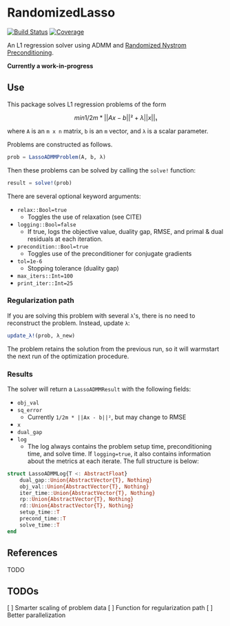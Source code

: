 # RandomizedLasso

[![Build Status](https://github.com/tjdiamandis/RandomizedLasso.jl/actions/workflows/CI.yml/badge.svg?branch=main)](https://github.com/tjdiamandis/RandomizedLasso.jl/actions/workflows/CI.yml?query=branch%3Amain)
[![Coverage](https://codecov.io/gh/tjdiamandis/RandomizedLasso.jl/branch/main/graph/badge.svg)](https://codecov.io/gh/tjdiamandis/RandomizedLasso.jl)

An L1 regression solver using ADMM and [Randomized Nystrom Preconditioning](https://arxiv.org/pdf/2110.02820).

**Currently a work-in-progress**

## Use
This package solves L1 regression problems of the form
```math
min     1/2m * ||Ax - b||² + λ||x||₁
```
where `A` is an `m x n` matrix, `b` is an `m` vector, and `λ` is a scalar parameter.

Problems are constructed as follows.
```julia
prob = LassoADMMProblem(A, b, λ)
```

Then these problems can be solved by calling the `solve!` function:
```julia
result = solve!(prob)
```
There are several optional keyword arguments:
- `relax::Bool=true`
    - Toggles the use of relaxation (see CITE)
- `logging::Bool=false`
    - If true, logs the objective value, duality gap, RMSE, and primal & dual residuals at each iteration.
- `precondition::Bool=true`
    - Toggles use of the preconditioner for conjugate gradients
- `tol=1e-6 `
    - Stopping tolerance (duality gap)
- `max_iters::Int=100 `
- `print_iter::Int=25` 


### Regularization path
If you are solving this problem with several `λ`'s, there is no need to reconstruct the problem. Instead, update `λ`:
```julia
update_λ!(prob, λ_new)
```
The problem retains the solution from the previous run, so it will warmstart the next run of the optimization procedure.


### Results
The solver will return a `LassoADMMResult` with the following fields:
- `obj_val`
- `sq_error`
    - Currently `1/2m * ||Ax - b||²`, but may change to RMSE
- `x`
- `dual_gap`
- `log`
    - The log always contains the problem setup time, preconditioning time, and solve time. If `logging=true`, it also contains information about the metrics at each iterate. The full structure is below:
```julia
struct LassoADMMLog{T <: AbstractFloat}
    dual_gap::Union{AbstractVector{T}, Nothing}
    obj_val::Union{AbstractVector{T}, Nothing}
    iter_time::Union{AbstractVector{T}, Nothing}
    rp::Union{AbstractVector{T}, Nothing}
    rd::Union{AbstractVector{T}, Nothing}
    setup_time::T
    precond_time::T
    solve_time::T
end
```


## References
TODO

## TODOs
[ ] Smarter scaling of problem data
[ ] Function for regularization path
[ ] Better parallelization
